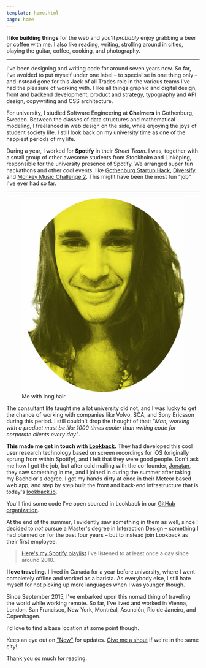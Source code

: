 ```yaml
---
template: home.html
page: home
---
```


**I like building things** for the web and you'll *probably* enjoy grabbing a beer or coffee with me. I also like reading, writing, strolling around in cities, playing the guitar, coffee, cooking, and photography.

***

I've been designing and writing code for around seven years now. So far, I've avoided to put myself under one label – to specialise in one thing only – and instead gone for this Jack of all Trades role in the various teams I've had the pleasure of working with. I like all things graphic and digital design, front and backend development, product and strategy, typography and API design, copywriting and CSS architecture.

For university, I studied Software Engineering at **Chalmers** in Gothenburg, Sweden. Between the classes of data structures and mathematical modeling, I freelanced in web design on the side, while enjoying the joys of student society life. I still look back on my university time as one of the happiest periods of my life.

During a year, I worked for **Spotify** in their *Street Team*. I was, together with a small group of other awesome students from Stockholm and Linköping, responsible for the university presence of Spotify. We arranged super fun hackathons and other cool events, like [Gothenburg Startup Hack](http://www.gbgstartuphack.com), [Diversify](http://diversify.confetti.events), and [Monkey Music Challenge 2](http://monkey-music-challenge.github.io/). This might have been the most fun "job" I've ever had so far.

***

<figure class="outset-figure home-face">
  <img src="/assets/images/johan-bw.jpg" alt="Johan">
  <figcaption>Me with long hair</figcaption>
</figure>

The consultant life taught me a lot university did not, and I was lucky to get the chance of working with companies like Volvo, SCA, and Sony Ericsson during this period. I still couldn't drop the thought of that: *"Man, working with a product must be like 1000 times cooler than writing code for corporate clients every day"*.

**This made me get in touch with [Lookback](http://lookback.io).** They had developed this cool user research technology based on screen recordings for iOS (originally sprung from within Spotify), and I felt that they were good people. Don't ask me how I got the job, but after cold mailing with the co-founder, [Jonatan](http://twitter.com/littke), they saw something in me, and I joined in during the summer after taking my Bachelor's degree. I got my hands dirty at once in their Meteor based web app, and step by step built the front and back-end infrastructure that is today's [lookback.io](http://lookback.io).

You'll find some code I've open sourced in Lookback in our [GitHub organization](http://github.com/lookback).

At the end of the summer, I evidently saw something in them as well, since I decided to *not* pursue a Master's degree in Interaction Design – something I had planned on for the past four years – but to instead join Lookback as their first employee.

> [Here's my Spotify playlist](https://open.spotify.com/user/johanbrook/playlist/1Ldhvei26A52VXc1ErGFE3) I've listened to at least once a day since around 2010.


**I love traveling.** I lived in Canada for a year before university, where I went completely offline and worked as a barista. As everybody else, I still hate myself for not picking up more languages when I was younger though.

Since September 2015, I've embarked upon this nomad thing of traveling the world while working remote. So far, I've lived and worked in Vienna, London, San Francisco, New York, Montréal, Asunción, Rio de Janeiro, and Copenhagen.

I'd love to find a base location at some point though.

Keep an eye out on ["Now"](/now) for updates. [Give me a shout](http://twitter.com/johanbrook) if we're in the same city!

Thank you so much for reading.
